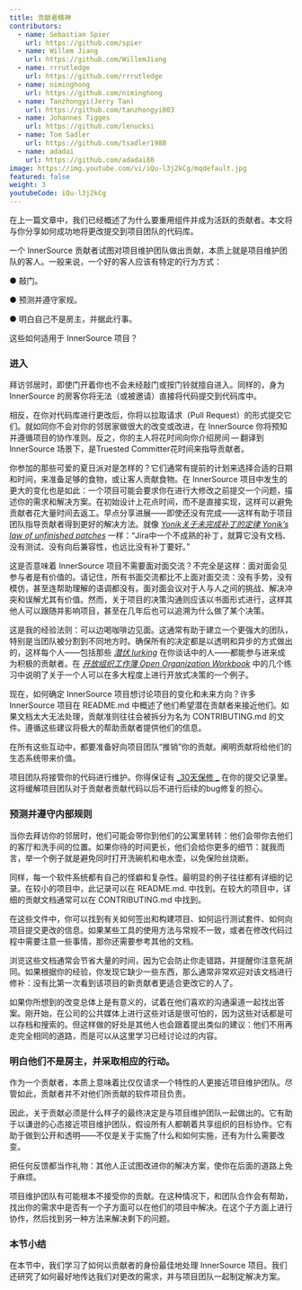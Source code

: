 ```yaml
---
title: 贡献者精神
contributors:
  - name: Sebastian Spier
    url: https://github.com/spier
  - name: Willem Jiang
    url: https://github.com/WillemJiang
  - name: rrrutledge
    url: https://github.com/rrrutledge
  - name: niminghong
    url: https://github.com/niminghong
  - name: Tanzhongyi(Jerry Tan)
    url: https://github.com/tanzhongyi003
  - name: Johannes Tigges
    url: https://github.com/lenucksi
  - name: Tom Sadler
    url: https://github.com/tsadler1988
  - name: adadai
    url: https://github.com/adadai88
image: https://img.youtube.com/vi/iQu-l3j2kCg/mqdefault.jpg
featured: false
weight: 3
youtubeCode: iQu-l3j2kCg
---
```

<div class="paragraph">
<p>在上一篇文章中，我们已经概述了为什么要重用组件并成为活跃的贡献者。本文将与你分享如何成功地将更改提交到项目团队的代码库。</p>
</div>
<div class="paragraph">
<p>一个 InnerSource 贡献者试图对项目维护团队做出贡献，本质上就是项目维护团队的客人。一般来说，一个好的客人应该有特定的行为方式：</p>
</div>
<div class="paragraph">
<p>● 敲门。</p>
</div>
<div class="paragraph">
<p>● 预测并遵守家规。</p>
</div>
<div class="paragraph">
<p>● 明白自己不是房主，并据此行事。</p>
</div>
<div class="paragraph">
<p>这些如何适用于 InnerSource 项目？</p>
</div>
<div class="sect2">
<h3 id="_进入">进入</h3>
<div class="paragraph">
<p>拜访邻居时，即使门开着你也不会未经敲门或按门铃就擅自进入。同样的，身为 InnerSource 的房客你将无法（或被邀请）直接将代码提交到代码库中。</p>
</div>
<div class="paragraph">
<p>相反，在你对代码库进行更改后，你将以拉取请求（Pull Request）的形式提交它们。就如同你不会对你的邻居家做很大的改变或改进，在 InnerSource 你将预知并遵循项目的协作准则。反之，你的主人将花时间向你介绍房间&#8201;&#8212;&#8201;翻译到 InnerSource 场景下，是Truested Committer花时间来指导贡献者。</p>
</div>
<div class="paragraph">
<p>你参加的那些可爱的夏日派对是怎样的？它们通常有提前的计划来选择合适的日期和时间，来准备足够的食物，或让客人贡献食物。在 InnerSource 项目中发生的更大的变化也是如此：一个项目可能会要求你在进行大修改之前提交一个问题，描述你的需求和解决方案。在初始设计上花点时间，而不是直接实现，这样可以避免贡献者花大量时间去返工。早点分享进展——即使还没有完成——这样有助于项目团队指导贡献者得到更好的解决方法。就像 <a href="https://cwiki.apache.org/confluence/display/solr/HowToContribute"><em>Yonik关于未完成补丁的定律 Yonik’s law of unfinished patches</em></a> 一样：“Jira中一个不成熟的补丁，就算它没有文档、没有测试、没有向后兼容性，也远比没有补丁要好。”</p>
</div>
<div class="paragraph">
<p>这是否意味着 InnerSource 项目不需要面对面交流？不完全是这样：面对面会见参与者是有价值的。请记住，所有书面交流都比不上面对面交流：没有手势，没有模仿，甚至连帮助理解的语调都没有。面对面会议对于人与人之间的挑战、解决冲突和误解尤其有价值。然而，关于项目的决策沟通则应该以书面形式进行，这样其他人可以跟随并影响项目，甚至在几年后也可以追溯为什么做了某个决策。</p>
</div>
<div class="paragraph">
<p>这是我的经验法则：可以边喝咖啡边见面。这通常有助于建立一个更强大的团队，特别是当团队被分割到不同地方时。确保所有的决定都是以透明和异步的方式做出的，这样每个人——包括那些 <a href="https://en.wikipedia.org/wiki/Lurker"><em>潜伏 lurking</em></a> 在你谈话中的人——都能参与进来成为积极的贡献者。在 <a href="https://opensource.com/open-organization/resources/workbook"><em>开放组织工作簿 Open Organization Workbook</em></a> 中的几个练习中说明了关于一个人可以在多大程度上进行开放式决策的一个例子。</p>
</div>
<div class="paragraph">
<p>现在，如何确定 InnerSource 项目想讨论项目的变化和未来方向？许多 InnerSource 项目在 README.md 中概述了他们希望潜在贡献者来接近他们。如果文档太大无法处理，贡献准则往往会被拆分为名为 CONTRIBUTING.md 的文件。遵循这些建议将极大的帮助贡献者提供他们的信息。</p>
</div>
<div class="paragraph">
<p>在所有这些互动中，都要准备好向项目团队“推销”你的贡献。阐明贡献将给他们的生态系统带来价值。</p>
</div>
<div class="paragraph">
<p>项目团队将接管你的代码进行维护。你得保证有 <a href="https://patterns.innersourcecommons.org/p/30-day-warranty">_30天保修 _</a> 在你的提交记录里。这将缓解项目团队对于贡献者贡献代码以后不进行后续的bug修复的担心。</p>
</div>
</div>
<div class="sect2">
<h3 id="_预测并遵守内部规则">预测并遵守内部规则</h3>
<div class="paragraph">
<p>当你去拜访你的邻居时，他们可能会带你到他们的公寓里转转：他们会带你去他们的客厅和洗手间的位置。如果你待的时间更长，他们会给你更多的细节：就我而言，举一个例子就是避免同时打开洗碗机和电水壶，以免保险丝烧断。</p>
</div>
<div class="paragraph">
<p>同样，每一个软件系统都有自己的怪癖和复杂性。最明显的例子往往都有详细的记录。在较小的项目中，此记录可以在 README.md. 中找到。在较大的项目中，详细的贡献文档通常可以在 CONTRIBUTING.md 中找到。</p>
</div>
<div class="paragraph">
<p>在这些文件中，你可以找到有关如何签出和构建项目、如何运行测试套件、如何向项目提交更改的信息。如果某些工具的使用方法与常规不一致，或者在修改代码过程中需要注意一些事情，那你还需要参考其他的文档。</p>
</div>
<div class="paragraph">
<p>浏览这些文档通常会节省大量的时间，因为它会防止你走错路，并提醒你注意死胡同。如果根据你的经验，你发现它缺少一些东西，那么通常非常欢迎对该文档进行修补：没有比第一次看到该项目的新贡献者更适合更改它的人了。</p>
</div>
<div class="paragraph">
<p>如果你所想到的改变总体上是有意义的，试着在他们喜欢的沟通渠道一起找出答案。刚开始，在公司的公共媒体上进行这些对话是很可怕的，因为这些对话都是可以存档和搜索的。但这样做的好处是其他人也会跟着提出类似的建议：他们不用再走完全相同的道路，而是可以从这里学习已经讨论过的内容。</p>
</div>
</div>
<div class="sect2">
<h3 id="_明白他们不是房主并采取相应的行动">明白他们不是房主，并采取相应的行动。</h3>
<div class="paragraph">
<p>作为一个贡献者，本质上意味着比仅仅请求一个特性的人更接近项目维护团队。尽管如此，贡献者并不对他们所贡献的软件项目负责。</p>
</div>
<div class="paragraph">
<p>因此，关于贡献必须是什么样子的最终决定是与项目维护团队一起做出的。它有助于以谦逊的心态接近项目维护团队，假设所有人都朝着共享组织的目标协作。它有助于做到公开和透明——不仅是关于实施了什么和如何实施，还有为什么需要改变。</p>
</div>
<div class="paragraph">
<p>把任何反馈都当作礼物：其他人正试图改进你的解决方案，使你在后面的道路上免于麻烦。</p>
</div>
<div class="paragraph">
<p>项目维护团队有可能根本不接受你的贡献。在这种情况下，和团队合作会有帮助，找出你的需求中是否有一个子方面可以在他们的项目中解决。在这个子方面上进行协作，然后找到另一种方法来解决剩下的问题。</p>
</div>
</div>
<div class="sect2">
<h3 id="_本节小结">本节小结</h3>
<div class="paragraph">
<p>在本节中，我们学习了如何以贡献者的身份最佳地处理 InnerSource 项目。我们还研究了如何最好地传达我们对更改的需求，并与项目团队一起制定解决方案。</p>
</div>
</div>
<!--- This file autogenerated from https://github.com/InnerSourceCommons/InnerSourceLearningPath/blob/master/scripts -->